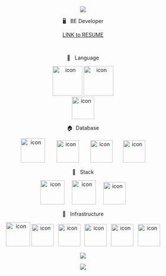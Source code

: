 <br>
<p align="center">
<img src="https://capsule-render.vercel.app/api?&type=waving&color=6182df&height=180&section=header&text=Leo's%20Hub&fontSize=50&animation=fadeIn&fontAlignY=45" />
  </p>
  

<div align='center'> 🖥&nbsp&nbsp&nbspBE Developer</div>

<div markdown="1" align="center">

  [LINK to RESUME](https://morethan-log.vercel.app/resume)
</div>

<br>
<p align="center">
📑&nbsp&nbsp&nbspLanguage
  </p>
<p align="center">
<img alt= "icon" wide="80" height="80" src ="https://techstack-generator.vercel.app/js-icon.svg">
<img alt= "icon" wide="80" height="80" src ="https://techstack-generator.vercel.app/ts-icon.svg">
<br>
<img alt= "icon" wide="60" height="60" src ="https://techstack-generator.vercel.app/python-icon.svg">
  </p>
 <p align="center">
🏠&nbsp&nbspDatabase
  </p>
<p align="center">
<img alt= "icon" wide="65" height="65" src ="https://techstack-generator.vercel.app/mysql-icon.svg">
  &nbsp&nbsp&nbsp&nbsp&nbsp&nbsp
<img alt= "icon" wide="60" height="60" src ="https://upload.wikimedia.org/wikipedia/commons/thumb/2/29/Postgresql_elephant.svg/540px-Postgresql_elephant.svg.png?20080116191800">
  &nbsp&nbsp&nbsp&nbsp&nbsp&nbsp
<img alt= "icon" wide="60" height="60" src ="https://velog.velcdn.com/images/sjy0917/post/45b7622b-54df-4f04-bd83-278c33c9bc90/typeorm.png">
&nbsp
&nbsp
&nbsp
<img alt= "icon" wide="60" height="60" src ="https://cdn4.iconfinder.com/data/icons/redis-2/1451/Untitled-2-512.png">
  </p> 
  
<p align="center">
🛵 &nbsp&nbspStack
  </p>
<p align="center">
<img alt= "icon" wide="65" height="65" src ="https://techstack-generator.vercel.app/restapi-icon.svg">
  &nbsp&nbsp&nbsp
<img alt= "icon" wide="65" height="65" src ="https://techstack-generator.vercel.app/graphql-icon.svg">
  &nbsp&nbsp&nbsp
<img alt= "icon" wide="60" height="60" src ="https://docs.nestjs.com/assets/logo-small.svg">
  </p>
<p align="center">
🚀 &nbsp&nbspInfrastructure
  </p>
<p align="center">
<img alt= "icon" wide="65" height="65" src ="https://techstack-generator.vercel.app/docker-icon.svg">
<img alt= "icon" wide="60" height="60" src ="https://techstack-generator.vercel.app/kubernetes-icon.svg">
&nbsp
<img alt= "icon" wide="60" height="60" src="https://lirp.cdn-website.com/aa0ef369/dms3rep/multi/opt/google-cloud-icon-570w.png">
&nbsp
<img alt= "icon" wide="60" height="60" src="https://techstack-generator.vercel.app/aws-icon.svg">
&nbsp
<img alt= "icon" wide="60" height="60" src="https://pics.freeicons.io/uploads/icons/png/18661926311551942828-512.png">
&nbsp
<img alt= "icon" wide="60" height="60" src="https://static.wikia.nocookie.net/half-life/images/d/dc/Lambda_logo.svg/revision/latest/scale-to-width-down/200?cb=20100327174546&path-prefix=en">
  </p>


<p align="center"><img src="https://github-readme-stats.vercel.app/api?username=leokim1178&count_private=true&show_icons=true&theme=algolia">

</p>

  
<p align="center">
<a href="https://hits.seeyoufarm.com"><img src="https://hits.seeyoufarm.com/api/count/incr/badge.svg?url=https%3A%2F%2Fgithub.com%2Fleokim1178&count_bg=%2379C83D&title_bg=%23000000&icon=github.svg&icon_color=%23E7E7E7&title=Visitors&edge_flat=false"/></a>
  </p>
  </br>
  

